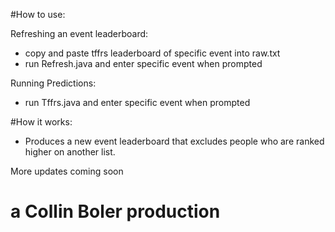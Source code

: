 #How to use:

Refreshing an event leaderboard:
- copy and paste tffrs leaderboard of specific event into raw.txt
- run Refresh.java and enter specific event when prompted

Running Predictions:
- run Tffrs.java and enter specific event when prompted

#How it works:
- Produces a new event leaderboard that excludes people who are ranked higher on
  another list.

More updates coming soon


# a Collin Boler production


